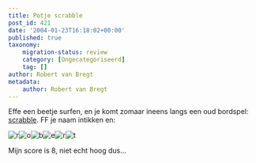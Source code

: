 ```yaml
---
title: Potje scrabble
post_id: 421
date: '2004-01-23T16:18:02+00:00'
published: true
taxonomy:
    migration-status: review
    category: [Ongecategoriseerd]
    tag: []
author: Robert van Bregt
metadata:
    author: Robert van Bregt
---
```

Effe een beetje surfen, en je komt zomaar ineens langs een oud bordspel: [scrabble](http://www.solfire.com/scrabble). FF je naam intikken en:

 ![r](/wp-content/uploads/2009/08/r.gif "r")![o](/wp-content/uploads/2009/08/o.gif "o")![b](/wp-content/uploads/2009/08/b.gif "b")![e](/wp-content/uploads/2009/08/e.gif "e")![r](/wp-content/uploads/2009/08/r.gif "r")![t](/wp-content/uploads/2009/08/t.gif "t")

Mijn score is 8, niet echt hoog dus…